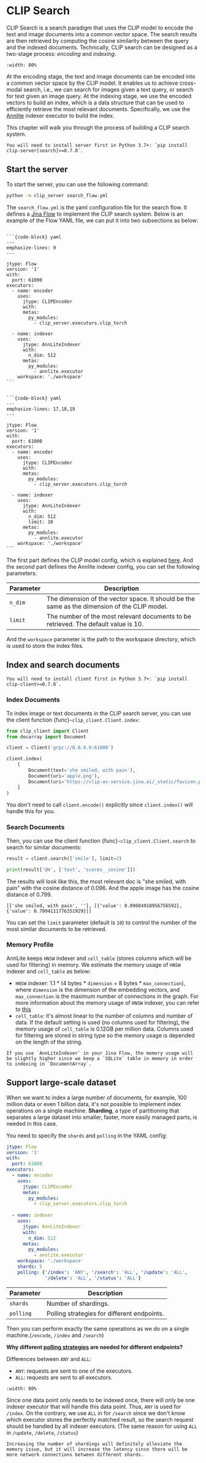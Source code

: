 # CLIP Search


CLIP Search is a search paradigm that uses the CLIP model to encode the text and image documents into a common vector space. 
The search results are then retrieved by computing the cosine similarity between the query and the indexed documents.
Technically, CLIP search can be designed as a two-stage process: *encoding* and *indexing*.

```{figure} images/retreival.png
:width: 80%
```

At the encoding stage, the text and image documents can be encoded into a common vector space by the CLIP model. 
It enables us to achieve cross-modal search, i.e., we can search for images given a text query, or search for text given an image query. 
At the indexing stage, we use the encoded vectors to build an index, which is a data structure that can be used to efficiently retrieve the most relevant documents.
Specifically, we use the [Annlite](https://github.com/jina-ai/annlite) indexer executor to build the index.

This chapter will walk you through the process of building a CLIP search system.


```{tip}
You will need to install server first in Python 3.7+: `pip install clip-server[search]>=0.7.0`.
```

## Start the server

To start the server, you can use the following command:

```bash
python -m clip_server search_flow.yml
```

The `search_flow.yml` is the yaml configuration file for the search flow. It defines a [Jina Flow](https://docs.jina.ai/fundamentals/flow/) to implement the CLIP search system.
Below is an example of the Flow YAML file, we can put it into two subsections as below:

````{tab} CLIP model config

```{code-block} yaml
---
emphasize-lines: 9
---

jtype: Flow
version: '1'
with:
  port: 61000
executors:
  - name: encoder
    uses:
      jtype: CLIPEncoder
      with:
      metas:
        py_modules:
          - clip_server.executors.clip_torch
    
  - name: indexer
    uses:
      jtype: AnnLiteIndexer
      with:
        n_dim: 512
      metas:
        py_modules:
          - annlite.executor
    workspace: './workspace'
```

````

````{tab} Annlite indexer config

```{code-block} yaml
---
emphasize-lines: 17,18,19
---

jtype: Flow
version: '1'
with:
  port: 61000
executors:
  - name: encoder
    uses:
      jtype: CLIPEncoder
      with:
      metas:
        py_modules:
          - clip_server.executors.clip_torch
          
  - name: indexer
    uses:
      jtype: AnnLiteIndexer
      with:
        n_dim: 512
        limit: 10
      metas:
        py_modules:
          - annlite.executor
    workspace: './workspace'
```

````

The first part defines the CLIP model config, which is explained [here](https://clip-as-service.jina.ai/user-guides/server/#clip-model-config).
And the second part defines the Annlite indexer config, you can set the following parameters:

| Parameter | Description                                                                                  |
|-----------|----------------------------------------------------------------------------------------------|
| `n_dim`   | The dimension of the vector space. It should be the same as the dimension of the CLIP model. |
| `limit`   | The number of the most relevant documents to be retrieved. The default value is 10.          |

And the `workspace` parameter is the path to the workspace directory, which is used to store the index files.

## Index and search documents

```{tip}
You will need to install client first in Python 3.7+: `pip install clip-client>=0.7.0`.
```

### Index Documents

To index image or text documents in the CLIP search server, you can use the client function {func}`~clip_client.Client.index`:

```python
from clip_client import Client
from docarray import Document

client = Client('grpc://0.0.0.0:61000')

client.index(
    [
        Document(text='she smiled, with pain'),
        Document(uri='apple.png'),
        Document(uri='https://clip-as-service.jina.ai/_static/favicon.png'),
    ]
)
```

You don't need to call `client.encode()` explicitly since `client.index()` will handle this for you.


### Search Documents

Then, you can use the client function {func}`~clip_client.Client.search` to search for similar documents:

```python
result = client.search(['smile'], limit=2)

print(result['@m', ['text', 'scores__cosine']])
```

The results will look like this, the most relevant doc is "she smiled, with pain" with the cosine distance of 0.096. And the apple image has the cosine distance of 0.799.
```text
[['she smiled, with pain', ''], [{'value': 0.09604918956756592}, {'value': 0.7994111776351929}]]
```
You can set the `limit` parameter (default is `10`) to control the number of the most similar documents to be retrieved.


### Memory Profile

AnnLite keeps `HNSW` indexer and `cell_table` (stores columns which will be used for filtering) in memory. We estimate the memory usage of `HNSW` indexer and `cell_table` as below:

- `HNSW` indexer: 1.1 * (4 bytes * `dimension` + 8 bytes * `max_connection`), where `dimension` is the dimension of the embedding vectors, and `max_connection` is the maximum number of connections in the graph. 
For more information about the memory usage of `HNSW` indexer, you can refer to [this](https://opensearch.org/docs/latest/search-plugins/knn/knn-index/#memory-estimation)
- `cell_table`: it's almost linear to the number of columns and number of data. If the default setting is used (no columns used for filtering), the memory usage of `cell_table` is 0.12GB per million data.
Columns used for filtering are stored in string type so the memory usage is depended on the length of the string.

```{Notice}
If you use `AnnLiteIndexer` in your Jina Flow, the memory usage will be slightly higher since we keep a `SQLite` table in memory in order to indexing in `DocumentArray`.
```


## Support large-scale dataset

When we want to index a large number of documents, for example, 100 million data or even 1 billion data, 
it's not possible to implement index operations on a single machine. **Sharding**, 
a type of partitioning that separates a large dataset into smaller, faster, more easily managed parts, is needed in this case.

You need to specify the `shards` and `polling` in the YAML config:

```yaml
jtype: Flow
version: '1'
with:
  port: 61000
executors:
  - name: encoder
    uses:
      jtype: CLIPEncoder
      metas:
        py_modules:
          - clip_server.executors.clip_torch
          
  - name: indexer
    uses:
      jtype: AnnLiteIndexer
      with:
        n_dim: 512
      metas:
        py_modules:
          - annlite.executor
    workspace: './workspace'
    shards: 5
    polling: {'/index': 'ANY', '/search': 'ALL', '/update': 'ALL',
              '/delete': 'ALL', '/status': 'ALL'}
```

| Parameter   | Description                                 |
|-------------|---------------------------------------------|
| `shards`    | Number of shardings.                        |
| `polling`   | Polling strategies for different endpoints. |

Then you can perform exactly the same operations as we do on a single machine.(`/encode`, `/index` and `/search`)

**Why different [polling strategies](https://docs.jina.ai/how-to/scale-out/?highlight=polling#different-polling-strategies) are needed for different endpoints?**

Differences between `ANY` and `ALL`:
- `ANY`: requests are sent to one of the executors.
- `ALL`: requests are sent to all executors.

```{figure} images/polling_stratey.png
:width: 80%

```

Since one data point only needs to be indexed once, there will only be one indexer executor that will handle this data point. Thus, `ANY` is used for `/index`. On the contrary, we use `ALL` in for `/search` since we don't know which executor stores the perfectly matched result, so the search request should be handled by all indexer executors. (The same reason for using `ALL` in `/update`, `/delete`, `/status`)

```{Warning}
Increasing the number of shardings will definitely alleviate the memory issue, but it will increase the latency since there will be more network connections between different shards.
```
